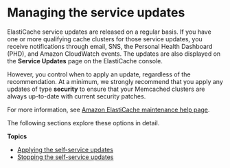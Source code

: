 # Managing the service updates<a name="managing-updates"></a>

ElastiCache service updates are released on a regular basis\. If you have one or more qualifying cache clusters for those service updates, you receive notifications through email, SNS, the Personal Health Dashboard \(PHD\), and Amazon CloudWatch events\. The updates are also displayed on the **Service Updates** page on the ElastiCache console\. 

However, you control when to apply an update, regardless of the recommendation\. At a minimum, we strongly recommend that you apply any updates of type **security** to ensure that your Memcached clusters are always up\-to\-date with current security patches\. 

For more information, see [Amazon ElastiCache maintenance help page](https://aws.amazon.com/elasticache/elasticache-maintenance/)\.

The following sections explore these options in detail\.

**Topics**
+ [Applying the self\-service updates](applying-updates.md)
+ [Stopping the self\-service updates](stopping-self-service-updates.md)